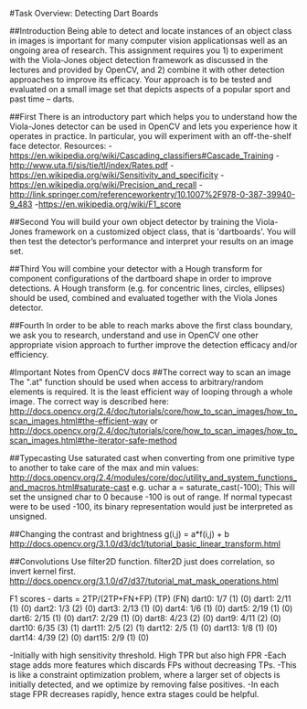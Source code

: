 #Task Overview: Detecting Dart Boards

##Introduction
Being able to detect and locate instances of an object class in images is important for many computer vision applicationsas well as an ongoing area of research. This assignment requires you 1) to experiment with the Viola-Jones object detection framework as discussed in the lectures and provided by OpenCV, and 2) combine it with other detection approaches to improve its efficacy. Your approach is to be tested and evaluated on a small image set that depicts aspects of a popular sport and past time – darts.

##First
There is an introductory part which helps you to understand how the Viola-Jones detector can be used in OpenCV and lets you experience how it operates in practice. In particular, you will experiment with an off-the-shelf face detector.
Resources:
-https://en.wikipedia.org/wiki/Cascading_classifiers#Cascade_Training
-http://www.uta.fi/sis/tie/tl/index/Rates.pdf
-https://en.wikipedia.org/wiki/Sensitivity_and_specificity
-https://en.wikipedia.org/wiki/Precision_and_recall
-http://link.springer.com/referenceworkentry/10.1007%2F978-0-387-39940-9_483
-https://en.wikipedia.org/wiki/F1_score

##Second
You will build your own object detector by training the Viola-Jones framework on a customized object class, that is 'dartboards'. You will then test the detector’s performance and interpret your results on an image set.

##Third
You will combine your detector with a Hough transform for component configurations of the dartboard shape in order to improve detections. A Hough transform (e.g. for concentric lines, circles, ellipses) should be used, combined and evaluated together with the Viola Jones detector.

##Fourth
In order to be able to reach marks above the first class boundary, we ask you to research, understand and use in OpenCV one other appropriate vision approach to further improve the detection efficacy and/or efficiency.

#Important Notes from OpenCV docs
##The correct way to scan an image
The ".at" function should be used when access to arbitrary/random elements is required. It is the least efficient way of looping through a whole image. The correct way is described here:
http://docs.opencv.org/2.4/doc/tutorials/core/how_to_scan_images/how_to_scan_images.html#the-efficient-way
or
http://docs.opencv.org/2.4/doc/tutorials/core/how_to_scan_images/how_to_scan_images.html#the-iterator-safe-method

##Typecasting
Use saturated cast when converting from one primitive type to another to take care of the max and min values:
http://docs.opencv.org/2.4/modules/core/doc/utility_and_system_functions_and_macros.html#saturate-cast
e.g. uchar a = saturate_cast<uchar>(-100);
This will set the unsigned char to 0 because -100 is out of range. If normal typecast were to be used -100, its binary representation would just be interpreted as unsigned.

##Changing the contrast and brightness
g(i,j) = a*f(i,j) + b
http://docs.opencv.org/3.1.0/d3/dc1/tutorial_basic_linear_transform.html

##Convolutions
Use filter2D function. filter2D just does correlation, so invert kernel first.
http://docs.opencv.org/3.1.0/d7/d37/tutorial_mat_mask_operations.html

F1 scores - darts = 2TP/(2TP+FN+FP)
            (TP) (FN)
dart0:  1/7  (1) (0)
dart1:  2/11 (1) (0)
dart2:  1/3  (2) (0)
dart3:  2/13 (1) (0)
dart4:  1/6  (1) (0)
dart5:  2/19 (1) (0)
dart6:  2/15 (1) (0)
dart7:  2/29 (1) (0)
dart8:  4/23 (2) (0)
dart9:  4/11 (2) (0)
dart10: 6/35 (3) (1)
dart11: 2/5  (2) (1)
dart12: 2/5  (1) (0)
dart13: 1/8  (1) (0)
dart14: 4/39 (2) (0)
dart15: 2/9  (1) (0)

-Initially with high sensitivity threshold. High TPR but also high FPR
-Each stage adds more features which discards FPs without decreasing TPs.
-This is like a constraint optimization problem, where a larger set of objects is initially detected, and we optimize by removing false positives.
-In each stage FPR decreases rapidly, hence extra stages could be helpful.

